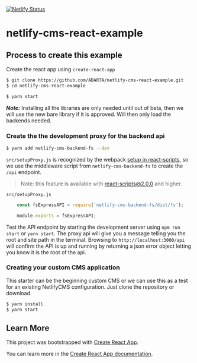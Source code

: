 [![Netlify Status](https://api.netlify.com/api/v1/badges/8f305679-24cf-4136-a478-413411e78778/deploy-status)](https://app.netlify.com/sites/netlify-cms-react-example/deploys)

# netlify-cms-react-example

## Process to create this example

Create the react app using `create-react-app`

```bash
$ git clone https://github.com/ADARTA/netlify-cms-react-example.git
$ cd netlify-cms-react-example 
```

```bash
$ yarn start
```

**_Note:_** Installing all the libraries are only needed until out of beta, then we will use the new bare library if it is approved. Will then only load the backends needed. 

### Create the the development proxy for the backend api

```bash
$ yarn add netlify-cms-backend-fs --dev
```

`src/setupProxy.js` is recognized by the webpack [setup in react-scripts][2], so we use the middleware script from `netlify-cms-backend-fs` to create the `/api` endpoint.

> Note: this feature is available with react-scripts@2.0.0 and higher.

`src/setupProxy.js`
```js
    const fsExpressAPI = require('netlify-cms-backend-fs/dist/fs');

    module.exports = fsExpressAPI;
```

Test the API endpoint by starting the development server using `npm run start` or `yarn start`. The proxy api will give you a message telling you the root and site path in the terminal. Browsing to `http://localhost:3000/api` will confirm the API is up and running by returning a json error object letting you know it is the root of the api.

### Creating your custom CMS application

This starter can be the beginning custom CMS or we can use this as a test for an existing NetlifyCMS configuration. Just clone the repository or download.

```bash
$ yarn install
$ yarn start
```

## Learn More

This project was bootstrapped with [Create React App](https://github.com/facebook/create-react-app).

You can learn more in the [Create React App documentation](https://facebook.github.io/create-react-app/docs/getting-started).

[2]: https://facebook.github.io/create-react-app/docs/proxying-api-requests-in-development#configuring-the-proxy-manually
